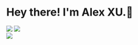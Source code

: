 <!--
Here are some ideas to get you started:

- 🔭 I’m currently working on ...
- 🌱 I’m currently learning ...
- 👯 I’m looking to collaborate on ...
- 🤔 I’m looking for help with ...
- 💬 Ask me about ...
- 📫 How to reach me: ...
- 😄 Pronouns: ...
- ⚡ Fun fact: ...
-->

<h1> Hey there! I'm Alex XU.👋</h1>

<p align = "left">
  <img src = "https://github-readme-stats.vercel.app/api?username=Alex-XJK&count_private=true&show_icons=true&theme=cobalt" weight="48%">
  <img src = "https://github-readme-stats.vercel.app/api/top-langs/?username=Alex-XJK&theme=cobalt&langs_count=10&layout=compact" weight="48%">
  <br>
  <img src = "https://github-profile-trophy.vercel.app/?username=Alex-XJK&theme=cobalt&rank=SSS,SS,S,AAA,AA,A">
</p>
